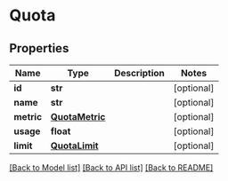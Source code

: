 # Quota

## Properties
Name | Type | Description | Notes
------------ | ------------- | ------------- | -------------
**id** | **str** |  | [optional] 
**name** | **str** |  | [optional] 
**metric** | [**QuotaMetric**](QuotaMetric.md) |  | [optional] 
**usage** | **float** |  | [optional] 
**limit** | [**QuotaLimit**](QuotaLimit.md) |  | [optional] 

[[Back to Model list]](../README.md#documentation-for-models) [[Back to API list]](../README.md#documentation-for-api-endpoints) [[Back to README]](../README.md)


